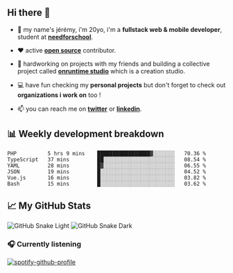 ## Hi there 👋

- 👦 my name's jérémy, i'm 20yo, i'm a **fullstack web & mobile developer**, student at **[needforschool](https://www.needfor-school.com/)**.

- ❤️ active **[open source](https://github.com/jerembdn)** contributor.

- 🧠 hardworking on projects with my friends and building a collective project called **[onruntime studio](https://github.com/onruntime)** which is a creation studio.

- 💻 have fun checking my **personal projects** but don't forget to check out **organizations i work on** too !

- 📫 you can reach me on **[twitter](https://twitter.com/jerembdn)** or **[linkedin](https://www.linkedin.com/in/jeremybdn/)**.

## 📊 Weekly development breakdown

<!--START_SECTION:waka-->

```text
PHP          5 hrs 9 mins    █████████████████▓░░░░░░░   70.36 %
TypeScript   37 mins         ██░░░░░░░░░░░░░░░░░░░░░░░   08.54 %
YAML         28 mins         █▓░░░░░░░░░░░░░░░░░░░░░░░   06.55 %
JSON         19 mins         █░░░░░░░░░░░░░░░░░░░░░░░░   04.52 %
Vue.js       16 mins         █░░░░░░░░░░░░░░░░░░░░░░░░   03.82 %
Bash         15 mins         █░░░░░░░░░░░░░░░░░░░░░░░░   03.62 %
```

<!--END_SECTION:waka-->

## 📈 My GitHub Stats

![GitHub Snake Light](https://raw.githubusercontent.com/jerembdn/jerembdn/output/github-contribution-grid-snake.svg#gh-light-mode-only)
![GitHub Snake Dark](https://raw.githubusercontent.com/jerembdn/jerembdn/output/github-contribution-grid-snake-dark.svg#gh-dark-mode-only)

### 🎧 Currently listening

[![spotify-github-profile](https://spotify-github-profile.vercel.app/api/view?uid=31ugdvkonmhxzbnkai2r7ue2empe&cover_image=true&theme=natemoo-re&show_offline=false&background_color=121212&bar_color=3356d7&bar_color_cover=false)](https://open.spotify.com/user/31225jnpumbhbpldcz2wjg24aymi)
